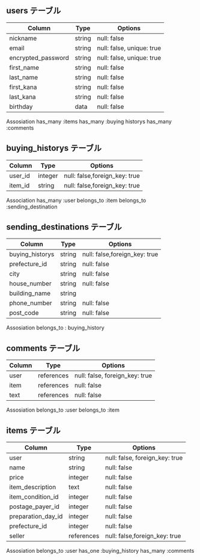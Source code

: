 ## users テーブル

| Column             | Type     | Options                   |
| ------------------ | -------- | ------------------------- |
| nickname           | string   | null: false               |
| email              | string   | null: false, unique: true |
| encrypted_password | string   | null: false, unique: true |
| first_name         | string   | null: false               |
| last_name          | string   | null: false               |
| first_kana         | string   | null: false               |
| last_kana          | string   | null: false               |
| birthday           | data     | null: false               |


Assosiation
has_many :items
has_many :buying historys
has_many :comments


## buying_historys テーブル　

| Column             | Type     | Options                       |
| ------------------ | -------- | ----------------------------- |
| user_id            | integer  | null: false,foreign_key: true |
| item_id            | string   | null: false,foreign_key: true |

Association
has_many :user
belongs_to :item
belongs_to :sending_destination



## sending_destinations テーブル 

| Column             | Type         | Options                        |
| ------------------ | ------------ | ------------------------------ |
| buying_historys    | string       | null: false,foreign_key: true  |
| prefecture_id      | string       | null: false                    |
| city               | string       | null: false                    |
| house_number       | string       | null: false                    |
| building_name      | string       |                                |
| phone_number       | string       | null: false                    |
| post_code          | string       | null: false                    |

Assosiation
belongs_to : buying_history

## comments テーブル

| Column             | Type         | Options                        |
| ------------------ | ------------ | ------------------------------ |
| user               | references   | null: false, foreign_key: true |
| item               | references   | null: false                    |
| text               | references   | null: false                    |


Assosiation
belongs_to :user
belongs_to :item


## items テーブル

| Column             | Type       | Options                        |
| ------------------ | ---------- | -------------------------------|
| user               | string     | null: false, foreign_key: true |
| name               | string     | null: false                    |
| price              | integer    | null: false                    |
| item_description   | text       | null: false                    |
| item_condition_id  | integer    | null: false                    |
| postage_payer_id   | integer    | null: false                    |
| preparation_day_id | integer    | null: false                    |
| prefecture_id      | integer    | null: false                    |
| seller             | references | null: false,foreign_key: true  |

Assosiation
belongs_to :user
has_one :buying_history
has_many :comments
